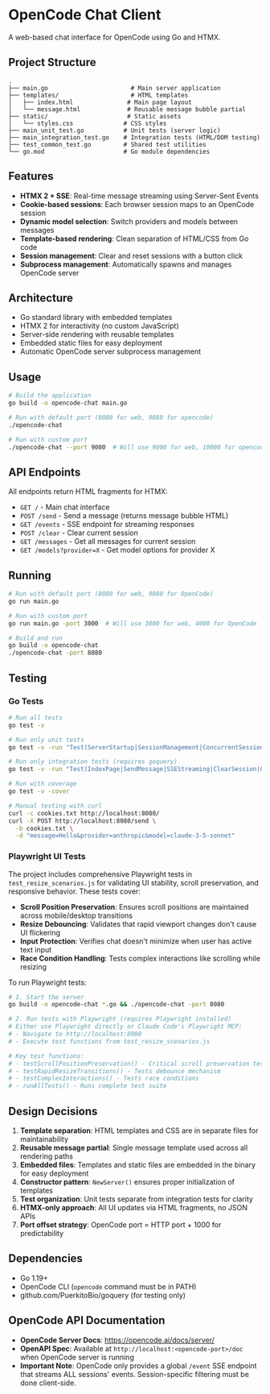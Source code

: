 # OpenCode Chat Client

A web-based chat interface for OpenCode using Go and HTMX.

## Project Structure

```
.
├── main.go                       # Main server application
├── templates/                    # HTML templates
│   ├── index.html               # Main page layout
│   └── message.html             # Reusable message bubble partial
├── static/                      # Static assets
│   └── styles.css              # CSS styles
├── main_unit_test.go           # Unit tests (server logic)
├── main_integration_test.go    # Integration tests (HTML/DOM testing)
├── test_common_test.go         # Shared test utilities
└── go.mod                      # Go module dependencies
```

## Features

- **HTMX 2 + SSE**: Real-time message streaming using Server-Sent Events
- **Cookie-based sessions**: Each browser session maps to an OpenCode session
- **Dynamic model selection**: Switch providers and models between messages
- **Template-based rendering**: Clean separation of HTML/CSS from Go code
- **Session management**: Clear and reset sessions with a button click
- **Subprocess management**: Automatically spawns and manages OpenCode server

## Architecture

- Go standard library with embedded templates
- HTMX 2 for interactivity (no custom JavaScript)
- Server-side rendering with reusable templates
- Embedded static files for easy deployment
- Automatic OpenCode server subprocess management

## Usage

```bash
# Build the application
go build -o opencode-chat main.go

# Run with default port (8080 for web, 9080 for opencode)
./opencode-chat

# Run with custom port
./opencode-chat --port 9000  # Will use 9000 for web, 10000 for opencode
```

## API Endpoints

All endpoints return HTML fragments for HTMX:

- `GET /` - Main chat interface
- `POST /send` - Send a message (returns message bubble HTML)
- `GET /events` - SSE endpoint for streaming responses
- `POST /clear` - Clear current session
- `GET /messages` - Get all messages for current session
- `GET /models?provider=X` - Get model options for provider X

## Running

```bash
# Run with default port (8080 for web, 9080 for OpenCode)
go run main.go

# Run with custom port
go run main.go -port 3000  # Will use 3000 for web, 4000 for OpenCode

# Build and run
go build -o opencode-chat
./opencode-chat -port 8080
```

## Testing

### Go Tests

```bash
# Run all tests
go test -v

# Run only unit tests
go test -v -run "Test(ServerStartup|SessionManagement|ConcurrentSessions)"

# Run only integration tests (requires goquery)
go test -v -run "Test(IndexPage|SendMessage|SSEStreaming|ClearSession|GetMessages|ProviderModelSelection|SSEEndpoint|HTMXHeaders)"

# Run with coverage
go test -v -cover

# Manual testing with curl
curl -c cookies.txt http://localhost:8080/
curl -X POST http://localhost:8080/send \
  -b cookies.txt \
  -d "message=Hello&provider=anthropic&model=claude-3-5-sonnet"
```

### Playwright UI Tests

The project includes comprehensive Playwright tests in `test_resize_scenarios.js` for validating UI stability, scroll preservation, and responsive behavior. These tests cover:

- **Scroll Position Preservation**: Ensures scroll positions are maintained across mobile/desktop transitions
- **Resize Debouncing**: Validates that rapid viewport changes don't cause UI flickering
- **Input Protection**: Verifies chat doesn't minimize when user has active text input
- **Race Condition Handling**: Tests complex interactions like scrolling while resizing

To run Playwright tests:

```bash
# 1. Start the server
go build -o opencode-chat *.go && ./opencode-chat -port 8080

# 2. Run tests with Playwright (requires Playwright installed)
# Either use Playwright directly or Claude Code's Playwright MCP:
# - Navigate to http://localhost:8080
# - Execute test functions from test_resize_scenarios.js

# Key test functions:
# - testScrollPositionPreservation() - Critical scroll preservation test
# - testRapidResizeTransitions() - Tests debounce mechanism
# - testComplexInteractions() - Tests race conditions
# - runAllTests() - Runs complete test suite
```

## Design Decisions

1. **Template separation**: HTML templates and CSS are in separate files for maintainability
2. **Reusable message partial**: Single message template used across all rendering paths
3. **Embedded files**: Templates and static files are embedded in the binary for easy deployment
4. **Constructor pattern**: `NewServer()` ensures proper initialization of templates
5. **Test organization**: Unit tests separate from integration tests for clarity
6. **HTMX-only approach**: All UI updates via HTML fragments, no JSON APIs
7. **Port offset strategy**: OpenCode port = HTTP port + 1000 for predictability

## Dependencies

- Go 1.19+
- OpenCode CLI (`opencode` command must be in PATH)
- github.com/PuerkitoBio/goquery (for testing only)

## OpenCode API Documentation

- **OpenCode Server Docs**: https://opencode.ai/docs/server/
- **OpenAPI Spec**: Available at `http://localhost:<opencode-port>/doc` when OpenCode server is running
- **Important Note**: OpenCode only provides a global `/event` SSE endpoint that streams ALL sessions' events. Session-specific filtering must be done client-side.